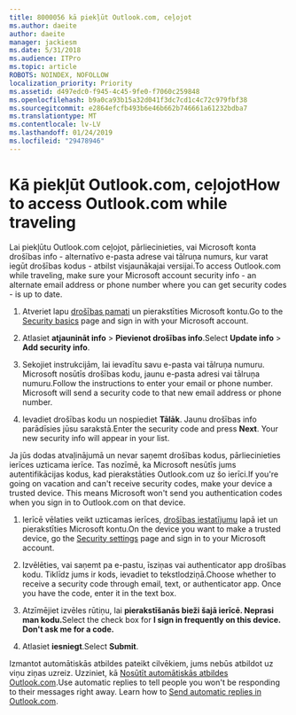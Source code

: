 ```yaml
---
title: 8000056 kā piekļūt Outlook.com, ceļojot
ms.author: daeite
author: daeite
manager: jackiesm
ms.date: 5/31/2018
ms.audience: ITPro
ms.topic: article
ROBOTS: NOINDEX, NOFOLLOW
localization_priority: Priority
ms.assetid: d497edc0-f945-4c45-9fe0-f7060c259848
ms.openlocfilehash: b9a0ca93b15a32d041f3dc7cd1c4c72c979fbf38
ms.sourcegitcommit: e2864efcfb493b6e46b662b746661a61232bdba7
ms.translationtype: MT
ms.contentlocale: lv-LV
ms.lasthandoff: 01/24/2019
ms.locfileid: "29478946"
---
```

# <a name="how-to-access-outlookcom-while-traveling"></a><span data-ttu-id="e7610-102">Kā piekļūt Outlook.com, ceļojot</span><span class="sxs-lookup"><span data-stu-id="e7610-102">How to access Outlook.com while traveling</span></span>

<span data-ttu-id="e7610-103">Lai piekļūtu Outlook.com ceļojot, pārliecinieties, vai Microsoft konta drošības info - alternatīvo e-pasta adrese vai tālruņa numurs, kur varat iegūt drošības kodus - atbilst visjaunākajai versijai.</span><span class="sxs-lookup"><span data-stu-id="e7610-103">To access Outlook.com while traveling, make sure your Microsoft account security info - an alternate email address or phone number where you can get security codes - is up to date.</span></span>
  
1. <span data-ttu-id="e7610-104">Atveriet lapu [drošības pamati](https://go.microsoft.com/fwlink/p/?linkid=842325) un pierakstīties Microsoft kontu.</span><span class="sxs-lookup"><span data-stu-id="e7610-104">Go to the [Security basics](https://go.microsoft.com/fwlink/p/?linkid=842325) page and sign in with your Microsoft account.</span></span> 
    
2. <span data-ttu-id="e7610-105">Atlasiet **atjaunināt info** \> **Pievienot drošības info**.</span><span class="sxs-lookup"><span data-stu-id="e7610-105">Select **Update info** \> **Add security info**.</span></span> 
    
3. <span data-ttu-id="e7610-p101">Sekojiet instrukcijām, lai ievadītu savu e-pasta vai tālruņa numuru. Microsoft nosūtīs drošības kodu, jaunu e-pasta adresi vai tālruņa numuru.</span><span class="sxs-lookup"><span data-stu-id="e7610-p101">Follow the instructions to enter your email or phone number. Microsoft will send a security code to that new email address or phone number.</span></span>
    
4. <span data-ttu-id="e7610-p102">Ievadiet drošības kodu un nospiediet **Tālāk**. Jaunu drošības info parādīsies jūsu sarakstā.</span><span class="sxs-lookup"><span data-stu-id="e7610-p102">Enter the security code and press **Next**. Your new security info will appear in your list.</span></span> 
    
<span data-ttu-id="e7610-p103">Ja jūs dodas atvaļinājumā un nevar saņemt drošības kodus, pārliecinieties ierīces uzticama ierīce. Tas nozīmē, ka Microsoft nesūtīs jums autentifikācijas kodus, kad pierakstāties Outlook.com uz šo ierīci.</span><span class="sxs-lookup"><span data-stu-id="e7610-p103">If you're going on vacation and can't receive security codes, make your device a trusted device. This means Microsoft won't send you authentication codes when you sign in to Outlook.com on that device.</span></span>
  
1. <span data-ttu-id="e7610-112">Ierīcē vēlaties veikt uzticamas ierīces, [drošības iestatījumu](https://go.microsoft.com/fwlink/p/?linkid=2002000&amp;clcid=0x409) lapā iet un pierakstīties Microsoft kontu.</span><span class="sxs-lookup"><span data-stu-id="e7610-112">On the device you want to make a trusted device, go the [Security settings](https://go.microsoft.com/fwlink/p/?linkid=2002000&amp;clcid=0x409) page and sign in to your Microsoft account.</span></span> 
    
2. <span data-ttu-id="e7610-p104">Izvēlēties, vai saņemt pa e-pastu, īsziņas vai authenticator app drošības kodu. Tiklīdz jums ir kods, ievadiet to tekstlodziņā.</span><span class="sxs-lookup"><span data-stu-id="e7610-p104">Choose whether to receive a security code through email, text, or authenticator app. Once you have the code, enter it in the text box.</span></span>
    
3. <span data-ttu-id="e7610-115">Atzīmējiet izvēles rūtiņu, lai **pierakstīšanās bieži šajā ierīcē. Neprasi man kodu.**</span><span class="sxs-lookup"><span data-stu-id="e7610-115">Select the check box for **I sign in frequently on this device. Don't ask me for a code.**</span></span>
    
4. <span data-ttu-id="e7610-116">Atlasiet **iesniegt**.</span><span class="sxs-lookup"><span data-stu-id="e7610-116">Select **Submit**.</span></span> 
    
<span data-ttu-id="e7610-p105">Izmantot automātiskās atbildes pateikt cilvēkiem, jums nebūs atbildot uz viņu ziņas uzreiz. Uzziniet, kā [Nosūtīt automātiskās atbildes Outlook.com](https://go.microsoft.com/fwlink/p/?linkid=2002100&amp;clcid=0x409).</span><span class="sxs-lookup"><span data-stu-id="e7610-p105">Use automatic replies to tell people you won't be responding to their messages right away. Learn how to [Send automatic replies in Outlook.com](https://go.microsoft.com/fwlink/p/?linkid=2002100&amp;clcid=0x409).</span></span>
  

